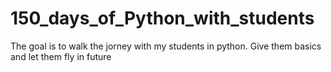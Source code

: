 # 150_days_of_Python_with_students
The goal is to walk the jorney with my students in python. Give them basics and let them fly in future
